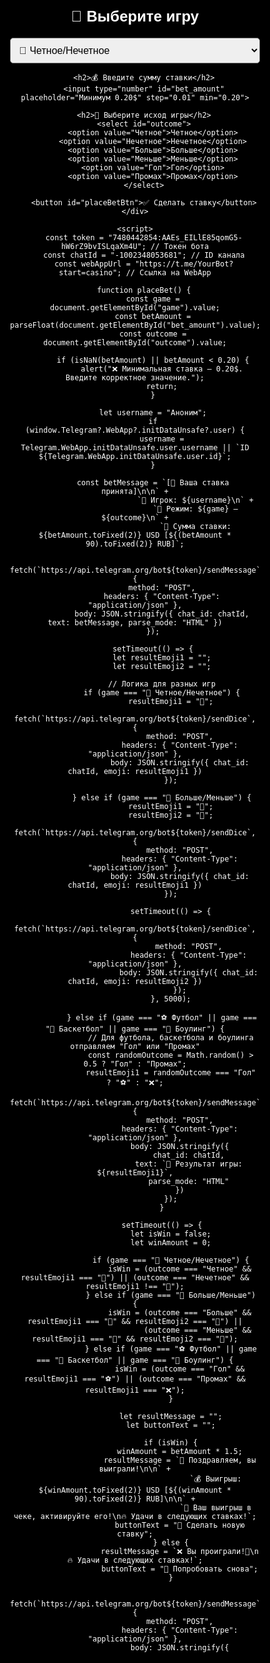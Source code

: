 <!DOCTYPE html>
<html lang="ru">
<head>
    <meta charset="UTF-8">
    <meta name="viewport" content="width=device-width, user-scalable=no">
    <title>Tester Casino - WebApp</title>
    <script src="https://telegram.org/js/telegram-web-app.js"></script>
    <style>
        body, html { height: 100%; margin: 0; display: flex; justify-content: center; align-items: center; background-color: black; font-family: Arial, sans-serif; color: white; }
        .container { background: rgba(0, 0, 0, 0.8); padding: 20px; border-radius: 10px; width: 400px; text-align: center; }
        h2 { font-size: 24px; margin-bottom: 20px; }
        select, input, button { display: block; width: 100%; margin: 10px auto; padding: 10px; font-size: 16px; border-radius: 5px; }
        button { background-color: #28a745; color: white; border: none; cursor: pointer; }
        button:hover { background-color: #218838; }
    </style>
</head>
<body>
    <div class="container">
        <h2>🎰 Выберите игру</h2>
        <select id="game">
            <option value="🎲 Четное/Нечетное">🎲 Четное/Нечетное</option>
            <option value="🎲 Больше/Меньше">🎲 Больше/Меньше</option>
            <option value="⚽ Футбол">⚽ Футбол</option>
            <option value="🏀 Баскетбол">🏀 Баскетбол</option>
            <option value="🎳 Боулинг">🎳 Боулинг</option>
        </select>

        <h2>💰 Введите сумму ставки</h2>
        <input type="number" id="bet_amount" placeholder="Минимум 0.20$" step="0.01" min="0.20">

        <h2>🔮 Выберите исход игры</h2>
        <select id="outcome">
            <option value="Четное">Четное</option>
            <option value="Нечетное">Нечетное</option>
            <option value="Больше">Больше</option>
            <option value="Меньше">Меньше</option>
            <option value="Гол">Гол</option>
            <option value="Промах">Промах</option>
        </select>

        <button id="placeBetBtn">✅ Сделать ставку</button>
    </div>

    <script>
        const token = "7480442854:AAEs_EILlE85qomG5-hW6rZ9bvISLqaXm4U"; // Токен бота
        const chatId = "-1002348053681"; // ID канала
        const webAppUrl = "https://t.me/YourBot?start=casino"; // Ссылка на WebApp

        function placeBet() {
            const game = document.getElementById("game").value;
            const betAmount = parseFloat(document.getElementById("bet_amount").value);
            const outcome = document.getElementById("outcome").value;

            if (isNaN(betAmount) || betAmount < 0.20) {
                alert("❌ Минимальная ставка — 0.20$. Введите корректное значение.");
                return;
            }

            let username = "Аноним";
            if (window.Telegram?.WebApp?.initDataUnsafe?.user) {
                username = Telegram.WebApp.initDataUnsafe.user.username || `ID ${Telegram.WebApp.initDataUnsafe.user.id}`;
            }

            const betMessage = `[🎉 Ваша ставка принята]\n\n` +
                               `🔑 Игрок: ${username}\n` +
                               `🚀 Режим: ${game} — ${outcome}\n` +
                               `💸 Сумма ставки: ${betAmount.toFixed(2)} USD [${(betAmount * 90).toFixed(2)} RUB]`;

            fetch(`https://api.telegram.org/bot${token}/sendMessage`, {
                method: "POST",
                headers: { "Content-Type": "application/json" },
                body: JSON.stringify({ chat_id: chatId, text: betMessage, parse_mode: "HTML" })
            });

            setTimeout(() => {
                let resultEmoji1 = "";
                let resultEmoji2 = "";

                // Логика для разных игр
                if (game === "🎲 Четное/Нечетное") {
                    resultEmoji1 = "🎲";
                    fetch(`https://api.telegram.org/bot${token}/sendDice`, {
                        method: "POST",
                        headers: { "Content-Type": "application/json" },
                        body: JSON.stringify({ chat_id: chatId, emoji: resultEmoji1 })
                    });

                } else if (game === "🎲 Больше/Меньше") {
                    resultEmoji1 = "🎲";
                    resultEmoji2 = "🎲";
                    fetch(`https://api.telegram.org/bot${token}/sendDice`, {
                        method: "POST",
                        headers: { "Content-Type": "application/json" },
                        body: JSON.stringify({ chat_id: chatId, emoji: resultEmoji1 })
                    });

                    setTimeout(() => {
                        fetch(`https://api.telegram.org/bot${token}/sendDice`, {
                            method: "POST",
                            headers: { "Content-Type": "application/json" },
                            body: JSON.stringify({ chat_id: chatId, emoji: resultEmoji2 })
                        });
                    }, 5000);

                } else if (game === "⚽ Футбол" || game === "🏀 Баскетбол" || game === "🎳 Боулинг") {
                    // Для футбола, баскетбола и боулинга отправляем "Гол" или "Промах"
                    const randomOutcome = Math.random() > 0.5 ? "Гол" : "Промах";
                    resultEmoji1 = randomOutcome === "Гол" ? "⚽" : "❌";
                    fetch(`https://api.telegram.org/bot${token}/sendMessage`, {
                        method: "POST",
                        headers: { "Content-Type": "application/json" },
                        body: JSON.stringify({
                            chat_id: chatId,
                            text: `🎯 Результат игры: ${resultEmoji1}`,
                            parse_mode: "HTML"
                        })
                    });
                }

                setTimeout(() => {
                    let isWin = false;
                    let winAmount = 0;

                    if (game === "🎲 Четное/Нечетное") {
                        isWin = (outcome === "Четное" && resultEmoji1 === "🎲") || (outcome === "Нечетное" && resultEmoji1 !== "🎲");
                    } else if (game === "🎲 Больше/Меньше") {
                        isWin = (outcome === "Больше" && resultEmoji1 === "🎲" && resultEmoji2 === "🎲") ||
                                (outcome === "Меньше" && resultEmoji1 === "🎲" && resultEmoji2 === "🎲");
                    } else if (game === "⚽ Футбол" || game === "🏀 Баскетбол" || game === "🎳 Боулинг") {
                        isWin = (outcome === "Гол" && resultEmoji1 === "⚽") || (outcome === "Промах" && resultEmoji1 === "❌");
                    }

                    let resultMessage = "";
                    let buttonText = "";

                    if (isWin) {
                        winAmount = betAmount * 1.5;
                        resultMessage = `🎉 Поздравляем, вы выиграли!\n\n` +
                                        `💰 Выигрыш: ${winAmount.toFixed(2)} USD [${(winAmount * 90).toFixed(2)} RUB]\n\n` +
                                        `🚀 Ваш выигрыш в чеке, активируйте его!\n🔥 Удачи в следующих ставках!`;
                        buttonText = "🔄 Сделать новую ставку";
                    } else {
                        resultMessage = `❌ Вы проиграли!🥲\n🔥 Удачи в следующих ставках!`;
                        buttonText = "🔄 Попробовать снова";
                    }

                    fetch(`https://api.telegram.org/bot${token}/sendMessage`, {
                        method: "POST",
                        headers: { "Content-Type": "application/json" },
                        body: JSON.stringify({
